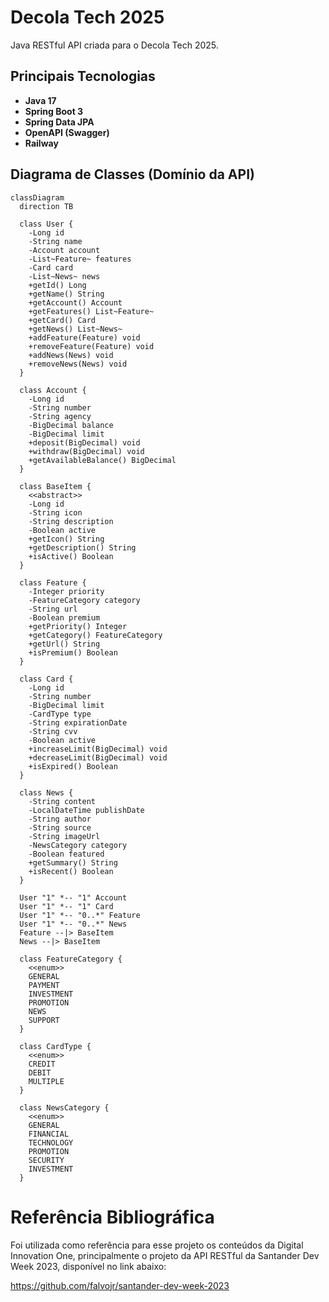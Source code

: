 # Decola Tech 2025

Java RESTful API criada para o Decola Tech 2025.

## Principais Tecnologias
 - **Java 17**
 - **Spring Boot 3**
 - **Spring Data JPA**
 - **OpenAPI (Swagger)**
 - **Railway**

## Diagrama de Classes (Domínio da API)

```mermaid
classDiagram
  direction TB

  class User {
    -Long id
    -String name
    -Account account
    -List~Feature~ features
    -Card card
    -List~News~ news
    +getId() Long
    +getName() String
    +getAccount() Account
    +getFeatures() List~Feature~
    +getCard() Card
    +getNews() List~News~
    +addFeature(Feature) void
    +removeFeature(Feature) void
    +addNews(News) void
    +removeNews(News) void
  }

  class Account {
    -Long id
    -String number
    -String agency
    -BigDecimal balance
    -BigDecimal limit
    +deposit(BigDecimal) void
    +withdraw(BigDecimal) void
    +getAvailableBalance() BigDecimal
  }

  class BaseItem {
    <<abstract>>
    -Long id
    -String icon
    -String description
    -Boolean active
    +getIcon() String
    +getDescription() String
    +isActive() Boolean
  }

  class Feature {
    -Integer priority
    -FeatureCategory category
    -String url
    -Boolean premium
    +getPriority() Integer
    +getCategory() FeatureCategory
    +getUrl() String
    +isPremium() Boolean
  }

  class Card {
    -Long id
    -String number
    -BigDecimal limit
    -CardType type
    -String expirationDate
    -String cvv
    -Boolean active
    +increaseLimit(BigDecimal) void
    +decreaseLimit(BigDecimal) void
    +isExpired() Boolean
  }

  class News {
    -String content
    -LocalDateTime publishDate
    -String author
    -String source
    -String imageUrl
    -NewsCategory category
    -Boolean featured
    +getSummary() String
    +isRecent() Boolean
  }

  User "1" *-- "1" Account
  User "1" *-- "1" Card
  User "1" *-- "0..*" Feature
  User "1" *-- "0..*" News
  Feature --|> BaseItem
  News --|> BaseItem

  class FeatureCategory {
    <<enum>>
    GENERAL
    PAYMENT
    INVESTMENT
    PROMOTION
    NEWS
    SUPPORT
  }

  class CardType {
    <<enum>>
    CREDIT
    DEBIT
    MULTIPLE
  }

  class NewsCategory {
    <<enum>>
    GENERAL
    FINANCIAL
    TECHNOLOGY
    PROMOTION
    SECURITY
    INVESTMENT
  }
```

# Referência Bibliográfica

Foi utilizada como referência para esse projeto os conteúdos da Digital Innovation One, principalmente o projeto da API RESTful da Santander Dev Week 2023, disponível no link abaixo:

https://github.com/falvojr/santander-dev-week-2023
